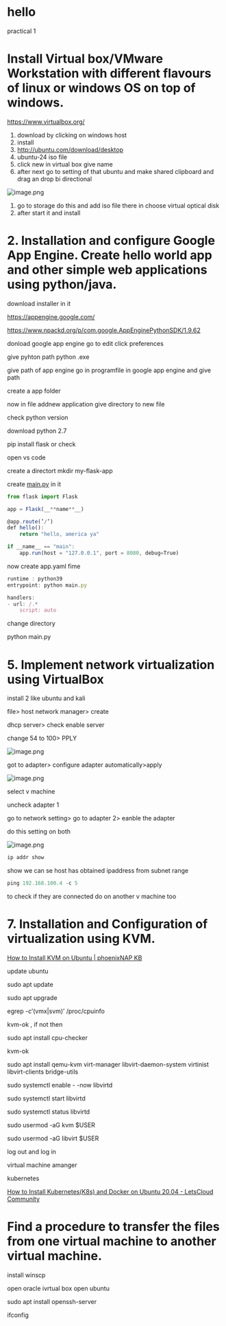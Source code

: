# hello
practical 1

# Install Virtual box/VMware Workstation with different flavours of linux or windows OS on top of windows.

https://www.virtualbox.org/ 

1. download by clicking on windows host
2. install
3. http://ubuntu.com/download/desktop
4. ubuntu-24 iso file
5. click new in virtual box give name
6. after next go to setting of that ubuntu and make shared clipboard and drag an drop bi directional

![image.png](attachment:780c8641-c9b0-47d5-84a1-3efe6e075689:image.png)

1. go to storage do this and add iso file there in choose virtual optical disk
2. after start it and install 

# 2.  Installation and configure Google App Engine. Create hello world app and other simple web applications using python/java.

download installer in it

https://appengine.google.com/

https://www.npackd.org/p/com.google.AppEnginePythonSDK/1.9.62

donload google app engine go to edit click preferences

give pyhton path python .exe 

give path of app engine go in programfile in google app engine and give path

create a app folder

now in file addnew application give directory to new file

check python version 

download python 2.7

pip install flask or check 

open vs code

create a directort mkdir my-flask-app

create [main.py](http://main.py) in it

```jsx
from flask import Flask
```

```jsx
app = Flask(__**name**__)
```

```jsx
@app.route(’/’)
def hello():
	return "hello, america ya"

if __name__ == "main":
	app.run(host = "127.0.0.1", port = 8080, debug=True)
```

now create app.yaml fime

```jsx
runtime : python39
entrypoint: python main.py

handlers: 
- url: /.*
	script: auto
```

change directory

python main.py

# 5. Implement network virtualization using VirtualBox

install 2 like ubuntu and kali

file> host network manager> create

dhcp server> check enable server

change 54 to 100>  PPLY

![image.png](attachment:0cceb1d0-4d73-4867-87b7-2562e2849f20:image.png)

got to adapter> configure adapter automatically>apply

![image.png](attachment:6268f907-70d2-44c7-8aee-88b8a2f3ac66:image.png)

select v machine

uncheck adapter 1

go to network setting> go to adapter 2> eanble the adapter

do this setting on both

![image.png](attachment:b43868c9-1e0f-4bfe-8380-4ee490e9ce00:image.png)

```jsx
ip addr show
```

show we can se host has obtained ipaddress from subnet range

```jsx
ping 192.168.100.4 -c 5 
```

to check if they are connected do on another v machine too

# 7. Installation and Configuration of virtualization using KVM.

[How to Install KVM on Ubuntu | phoenixNAP KB](https://phoenixnap.com/kb/ubuntu-install-kvm)

update ubuntu 

sudo apt update

sudo apt upgrade

egrep -c’(vmx|svm)’ /proc/cpuinfo

kvm-ok ,  if not then

sudo apt install cpu-checker

kvm-ok 

sudo apt install qemu-kvm virt-manager libvirt-daemon-system virtinist libvirt-clients bridge-utils

sudo systemctl enable - -now libvirtd

sudo systemctl start libvirtd

sudo systemctl status libvirtd

sudo usermod -aG kvm $USER

sudo usermod -aG libvirt $USER

log out and log in

virtual machine amanger

kubernetes

[How to Install Kubernetes(K8s) and Docker on Ubuntu 20.04 - LetsCloud Community](https://www.letscloud.io/community/how-to-install-kubernetesk8s-and-docker-on-ubuntu-2004)

# Find a procedure to transfer the files from one virtual machine to another virtual machine.

install winscp 

open oracle ivrtual box open ubuntu 

sudo apt install openssh-server

ifconfig
